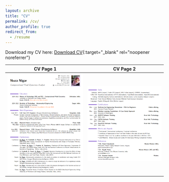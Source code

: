 ```yaml
---
layout: archive
title: "CV"
permalink: /cv/
author_profile: true
redirect_from:
  - /resume
---
```


Download my CV here: [Download CV](https://drive.google.com/file/d/1yhCjust3_nqV7mKPB9CHXRUVagJmXY8Y/view?usp=sharing){:target="_blank" rel="noopener noreferrer"}

| CV Page 1                                   | CV Page 2                                   |
|---------------------------------------------|---------------------------------------------|
| ![CV Page 1](images/CV1.PNG)                | ![CV Page 2](images/CV2.PNG)                |

